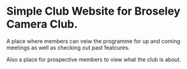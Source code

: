 # Simple Club Website for Broseley Camera Club.
A place where members can veiw the programme for up and coming meetings as well as checking out past featcures.

Also a place for prospective members to view what the club is about.